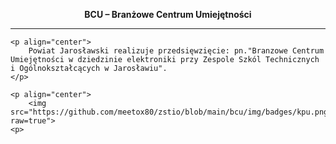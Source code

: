 <p align="center">
	<b>BCU – Branżowe Centrum Umiejętności</b>
	<hr>

	<p align="center">
		Powiat Jarosławski realizuje przedsięwzięcie: pn."Branzowe Centrum Umiejętności w dziedzinie elektroniki przy Zespole Szkól Technicznych i Ogólnokształcących w Jarosławiu".
	</p>

	<p align="center">
		<img src="https://github.com/meetox80/zstio/blob/main/bcu/img/badges/kpu.png?raw=true">
	<p>
</p>
